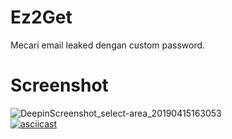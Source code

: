 # Ez2Get
Mecari email leaked dengan custom password.
# Screenshot
![DeepinScreenshot_select-area_20190415163053](https://user-images.githubusercontent.com/32659320/56122804-6fb2be00-5f9d-11e9-98a9-38320a4d59df.png)
<br>
[![asciicast](https://asciinema.org/a/219356.png)](https://asciinema.org/a/219356)
